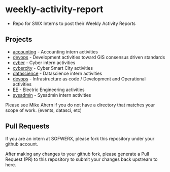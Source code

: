# weekly-activity-report
- Repo for SWX Interns to post their Weekly Activity Reports

## Projects

- [accounting](accounting) - Accounting intern activities
- [devops](devops) - Development activities toward GIS consensus driven standards
- [cyber](cyber) - Cyber intern activities
- [cybercity](cybercity) - Cyber Smart City activities
- [datascience](datascience) - Datascience intern activities
- [devops](devops) - Infrastructure as code / Development and Operational activities
- [EE](EE) - Electric Engineering activities
- [sysadmin](sysadmin) - Sysadmin intern activities

Please see Mike Ahern if you do not have a directory that matches your scope of work. (events, datasci, etc)

## Pull Requests

If you are an intern at SOFWERX, please fork this repository under your github account.

After making any changes to your github fork, please generate a Pull Request (PR) to this repository to submit your changes back upstream to here.

